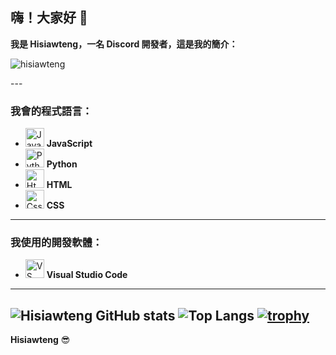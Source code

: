 ## 嗨！大家好 👋  
**我是 **Hisiawteng**，一名 Discord 開發者，這是我的簡介：**
<p> <img src="https://komarev.com/ghpvc/?username=hisiawteng&label=Profile%20views&color=0e75b6&style=flat" alt="hisiawteng" /> </p>
---

### 我會的程式語言：
- <img src="https://cdn.jsdelivr.net/gh/devicons/devicon/icons/javascript/javascript-original.svg" height="30" alt="JavaScript" /> **JavaScript**  
- <img src="https://cdn.jsdelivr.net/gh/devicons/devicon/icons/python/python-original.svg" height="30" alt="Python" /> **Python**  
- <img src="https://cdn.jsdelivr.net/gh/devicons/devicon@latest/icons/html5/html5-original-wordmark.svg" height="30" alt="Html"/> **HTML**  
- <img src="https://cdn.jsdelivr.net/gh/devicons/devicon@latest/icons/css3/css3-original-wordmark.svg" height="30" alt="Css"/> **CSS**  

---

### **我使用的開發軟體：**
- <img src="https://cdn.jsdelivr.net/gh/devicons/devicon/icons/vscode/vscode-original.svg" height="30" alt="VS Code" /> **Visual Studio Code**  

---

![Hisiawteng GitHub stats](https://github-readme-stats.vercel.app/api?username=hisiawteng&show_icons=true&theme=radical)
![Top Langs](https://github-readme-stats.vercel.app/api/top-langs/?username=hisiawteng&layout=compact)
[![trophy](https://github-profile-trophy.vercel.app/?username=hisiawteng&theme=onestar)](https://github.com/ryo-ma/github-profile-trophy)
---

**Hisiawteng** 😎
